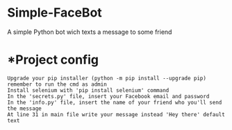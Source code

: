 # Simple-FaceBot
A simple Python bot wich texts a message to some friend

# *Project config
```
Upgrade your pip installer (python -m pip install --upgrade pip) remember to run the cmd as admin 
Install selenium with 'pip install selenium' command
In the 'secrets.py' file, insert your Facebook email and password
In the 'info.py' file, insert the name of your friend who you'll send the message
At line 31 in main file write your message instead 'Hey there' default text
```
